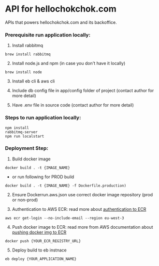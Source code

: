 # API for hellochokchok.com

APIs that powers hellochokchok.com and its backoffice. 



### Prerequisite run application locally:

1. Install rabbitmq
```
brew install rabbitmq
```
2. Install node.js and npm (in case you don't have it locally)
```
brew install node
```
3. Install eb cli & aws cli

4. Include db config file in app/config folder of project (contact author for more detail)

5. Have .env file in source code (contact author for more detail)




### Steps to run application locally:
```
npm install
rabbitmq-server
npm run localstart
```



### Deployment Step:

1. Build docker image
```
docker build . -t {IMAGE_NAME}
```

  - or run following for PROD build
```
docker build . -t {IMAGE_NAME} -f Dockerfile.production)
```

2. Ensure Dockerrun.aws.json use correct docker image repository (prod or non-prod)


3. Authentication to AWS ECR: read more about [authentication to ECR](https://docs.aws.amazon.com/AmazonECR/latest/userguide/Registries.html#registry_auth)
```
aws ecr get-login --no-include-email --region eu-west-3
```



4. Push docker image to ECR: read more from AWS documentation about [pushing docker img to ECR](https://docs.aws.amazon.com/AmazonECR/latest/userguide/docker-push-ecr-image.html)
```
docker push {YOUR_ECR_REGISTRY_URL}
```



5. Deploy build to eb instnace
```
eb deploy {YOUR_APPLICATION_NAME}
```
